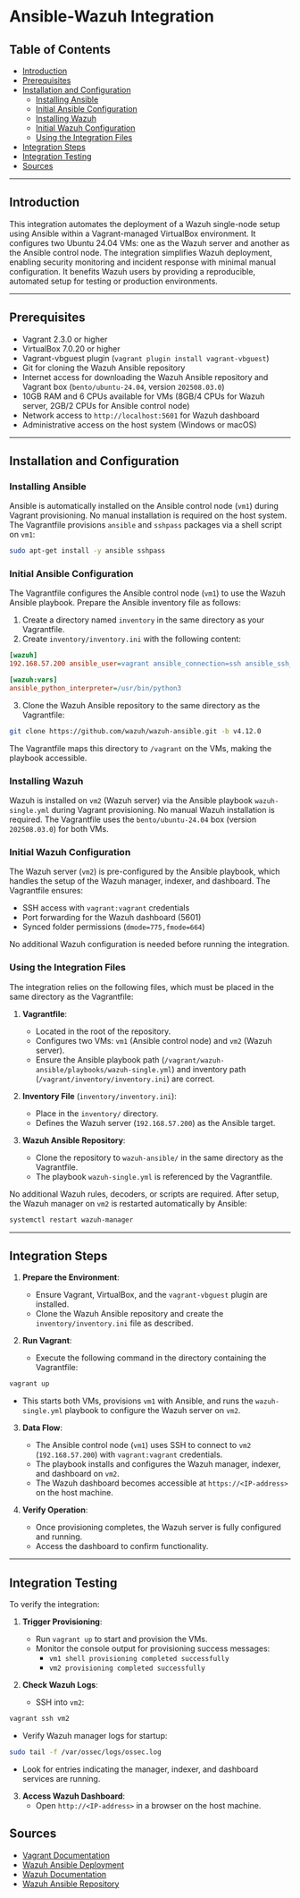 # Ansible-Wazuh Integration

## Table of Contents

- [Introduction](#introduction)
- [Prerequisites](#prerequisites)
- [Installation and Configuration](#installation-and-configuration)
  - [Installing Ansible](#installing-ansible)
  - [Initial Ansible Configuration](#initial-ansible-configuration)
  - [Installing Wazuh](#installing-wazuh)
  - [Initial Wazuh Configuration](#initial-wazuh-configuration)
  - [Using the Integration Files](#using-the-integration-files)
- [Integration Steps](#integration-steps)
- [Integration Testing](#integration-testing)
- [Sources](#sources)

---

## Introduction

This integration automates the deployment of a Wazuh single-node setup using Ansible within a Vagrant-managed VirtualBox environment. It configures two Ubuntu 24.04 VMs: one as the Wazuh server and another as the Ansible control node. The integration simplifies Wazuh deployment, enabling security monitoring and incident response with minimal manual configuration. It benefits Wazuh users by providing a reproducible, automated setup for testing or production environments.

---

## Prerequisites

- Vagrant 2.3.0 or higher
- VirtualBox 7.0.20 or higher
- Vagrant-vbguest plugin (`vagrant plugin install vagrant-vbguest`)
- Git for cloning the Wazuh Ansible repository
- Internet access for downloading the Wazuh Ansible repository and Vagrant box (`bento/ubuntu-24.04`, version `202508.03.0`)
- 10GB RAM and 6 CPUs available for VMs (8GB/4 CPUs for Wazuh server, 2GB/2 CPUs for Ansible control node)
- Network access to `http://localhost:5601` for Wazuh dashboard
- Administrative access on the host system (Windows or macOS)

---

## Installation and Configuration

### Installing Ansible

Ansible is automatically installed on the Ansible control node (`vm1`) during Vagrant provisioning. No manual installation is required on the host system. The Vagrantfile provisions `ansible` and `sshpass` packages via a shell script on `vm1`:

```bash
sudo apt-get install -y ansible sshpass
```

### Initial Ansible Configuration

The Vagrantfile configures the Ansible control node (`vm1`) to use the Wazuh Ansible playbook. Prepare the Ansible inventory file as follows:

1. Create a directory named `inventory` in the same directory as your Vagrantfile.
2. Create `inventory/inventory.ini` with the following content:

```ini
[wazuh]
192.168.57.200 ansible_user=vagrant ansible_connection=ssh ansible_ssh_common_args='-o StrictHostKeyChecking=no'

[wazuh:vars]
ansible_python_interpreter=/usr/bin/python3
```

3. Clone the Wazuh Ansible repository to the same directory as the Vagrantfile:

```bash
git clone https://github.com/wazuh/wazuh-ansible.git -b v4.12.0
```

The Vagrantfile maps this directory to `/vagrant` on the VMs, making the playbook accessible.

### Installing Wazuh

Wazuh is installed on `vm2` (Wazuh server) via the Ansible playbook `wazuh-single.yml` during Vagrant provisioning. No manual Wazuh installation is required. The Vagrantfile uses the `bento/ubuntu-24.04` box (version `202508.03.0`) for both VMs.

### Initial Wazuh Configuration

The Wazuh server (`vm2`) is pre-configured by the Ansible playbook, which handles the setup of the Wazuh manager, indexer, and dashboard. The Vagrantfile ensures:
- SSH access with `vagrant:vagrant` credentials
- Port forwarding for the Wazuh dashboard (5601)
- Synced folder permissions (`dmode=775,fmode=664`)

No additional Wazuh configuration is needed before running the integration.

### Using the Integration Files

The integration relies on the following files, which must be placed in the same directory as the Vagrantfile:

1. **Vagrantfile**:
   - Located in the root of the repository.
   - Configures two VMs: `vm1` (Ansible control node) and `vm2` (Wazuh server).
   - Ensure the Ansible playbook path (`/vagrant/wazuh-ansible/playbooks/wazuh-single.yml`) and inventory path (`/vagrant/inventory/inventory.ini`) are correct.

2. **Inventory File** (`inventory/inventory.ini`):
   - Place in the `inventory/` directory.
   - Defines the Wazuh server (`192.168.57.200`) as the Ansible target.

3. **Wazuh Ansible Repository**:
   - Clone the repository to `wazuh-ansible/` in the same directory as the Vagrantfile.
   - The playbook `wazuh-single.yml` is referenced by the Vagrantfile.

No additional Wazuh rules, decoders, or scripts are required. After setup, the Wazuh manager on `vm2` is restarted automatically by Ansible:

```bash
systemctl restart wazuh-manager
```

---

## Integration Steps

1. **Prepare the Environment**:
   - Ensure Vagrant, VirtualBox, and the `vagrant-vbguest` plugin are installed.
   - Clone the Wazuh Ansible repository and create the `inventory/inventory.ini` file as described.

2. **Run Vagrant**:
   - Execute the following command in the directory containing the Vagrantfile:

```bash
vagrant up
```

   - This starts both VMs, provisions `vm1` with Ansible, and runs the `wazuh-single.yml` playbook to configure the Wazuh server on `vm2`.

3. **Data Flow**:
   - The Ansible control node (`vm1`) uses SSH to connect to `vm2` (`192.168.57.200`) with `vagrant:vagrant` credentials.
   - The playbook installs and configures the Wazuh manager, indexer, and dashboard on `vm2`.
   - The Wazuh dashboard becomes accessible at `https://<IP-address>` on the host machine.

4. **Verify Operation**:
   - Once provisioning completes, the Wazuh server is fully configured and running.
   - Access the dashboard to confirm functionality.

---

## Integration Testing

To verify the integration:

1. **Trigger Provisioning**:
   - Run `vagrant up` to start and provision the VMs.
   - Monitor the console output for provisioning success messages:
     - `vm1 shell provisioning completed successfully`
     - `vm2 provisioning completed successfully`

2. **Check Wazuh Logs**:
   - SSH into `vm2`:
```bash
vagrant ssh vm2
```
   - Verify Wazuh manager logs for startup:
```bash
sudo tail -f /var/ossec/logs/ossec.log
```
   - Look for entries indicating the manager, indexer, and dashboard services are running.

3. **Access Wazuh Dashboard**:
   - Open `http://<IP-address>` in a browser on the host machine.

## Sources

- [Vagrant Documentation](https://developer.hashicorp.com/vagrant/docs/vagrantfile)
- [Wazuh Ansible Deployment](https://documentation.wazuh.com/current/deployment-options/deploying-with-ansible/index.html)
- [Wazuh Documentation](https://documentation.wazuh.com/current/)
- [Wazuh Ansible Repository](https://github.com/wazuh/wazuh-ansible)

